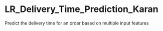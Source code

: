 # LR_Delivery_Time_Prediction_Karan
Predict the delivery time for an order based on multiple input features
